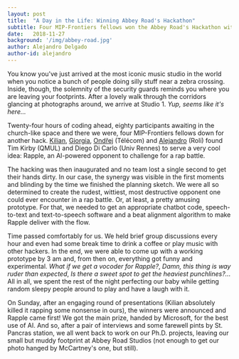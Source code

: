 ```yaml
---
layout: post
title:  "A Day in the Life: Winning Abbey Road's Hackathon"
subtitle: Four MIP-Frontiers fellows won the Abbey Road's Hackathon with the Rapple - virtual rap-battle opponent.
date:   2018-11-27
background: '/img/abbey-road.jpg'
author: Alejandro Delgado
author-id: alejandro
---
```


You know you've just arrived at the most iconic music studio in the world when you notice a bunch of people doing silly stuff near a zebra crossing. Inside, though, the solemnity of the security guards reminds you where you are leaving your footprints. After a lovely walk through the corridors glancing at photographs around, we arrive at Studio 1. *Yup, seems like it's here...*

Twenty-four hours of coding ahead, eighty participants awaiting in the church-like space and there we were, four MIP-Frontiers fellows down for another hack. [Kilian](/people#kilian), [Giorgia](/people#giorgia), [Ondřej](/people#ondrej) (Télécom) and [Alejandro](/people#alejandro) (Roli) found Tim Kirby (QMUL) and Diego Di Carlo (Univ Rennes) to serve a very cool idea: Rapple, an AI-powered opponent to challenge for a rap battle.

The hacking was then inaugurated and no team lost a single second to get their hands dirty. In our case, the synergy was visible in the first moments and blinding by the time we finished the planning sketch. We were all so determined to create the rudest, wittiest, most destructive opponent one could ever encounter in a rap battle. Or, at least, a pretty amusing prototype. For that, we needed to get an appropriate chatbot code, speech-to-text and text-to-speech software and a beat alignment algorithm to make Rapple deliver with the flow.

Time passed comfortably for us. We held brief group discussions every hour and even had some break time to drink a coffee or play music with other hackers. In the end, we were able to come up with a working prototype by 3 am and, from then on, everything got funny and experimental. *What if we get a vocoder for Rapple?*, *Damn, this thing is way ruder than expected*, *Is there a sweet spot to get the heaviest punchlines?...* All in all, we spent the rest of the night perfecting our baby while getting random sleepy people around to play and have a laugh with it.

On Sunday, after an engaging round of presentations (Kilian absolutely killed it rapping some nonsense in ours), the winners were announced and Rapple came first! We got the main prize, handed by Microsoft, for the best use of AI. And so, after a pair of interviews and some farewell pints by St. Pancras station, we all went back to work on our Ph.D. projects, leaving our small but muddy footprint at Abbey Road Studios (not enough to get our photo hanged by McCartney's one, but still).